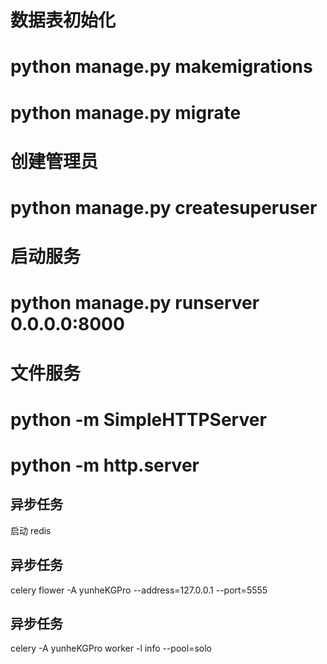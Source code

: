# 数据表初始化
# python manage.py makemigrations
# python manage.py migrate

# 创建管理员
# python manage.py createsuperuser

# 启动服务
# python manage.py runserver 0.0.0.0:8000

# 文件服务
# python -m SimpleHTTPServer
# python -m http.server

## 异步任务
启动 redis

## 异步任务
celery flower -A yunheKGPro --address=127.0.0.1 --port=5555

## 异步任务
celery -A yunheKGPro worker -l info --pool=solo
